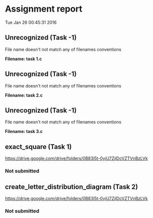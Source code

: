 # Assignment report
Tue Jan 26 00:45:31 2016
## Unrecognized (Task -1)
File name doesn't not match any of filenames conventions

**Filename: task 1.c**
## Unrecognized (Task -1)
File name doesn't not match any of filenames conventions

**Filename: task 2.c**
## Unrecognized (Task -1)
File name doesn't not match any of filenames conventions

**Filename: task 3.c**
## exact_square (Task 1)
https://drive.google.com/drive/folders/0B83l5t-0yjU7ZjlDcVZTVnBzLVk

### Not submitted
## create_letter_distribution_diagram (Task 2)
https://drive.google.com/drive/folders/0B83l5t-0yjU7ZjlDcVZTVnBzLVk

### Not submitted

